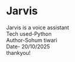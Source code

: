# Jarvis
Jarvis is a voice assistant 
<br>
Tech used-Python
<br>
Author-Sohum tiwari
<br>
Date- 20/10/2025
<br>
thankyou!


